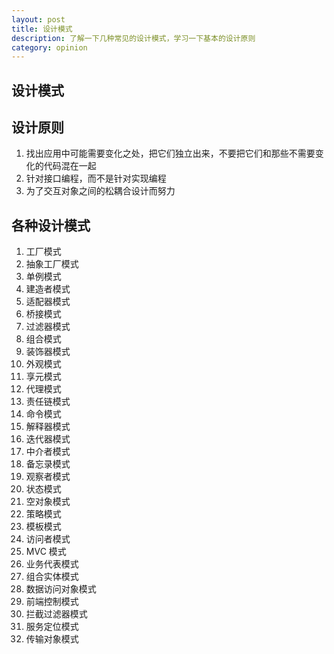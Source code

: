 ```yaml
---
layout: post
title: 设计模式
description: 了解一下几种常见的设计模式，学习一下基本的设计原则
category: opinion
---
```



## 设计模式

## 设计原则

1. 找出应用中可能需要变化之处，把它们独立出来，不要把它们和那些不需要变化的代码混在一起
2. 针对接口编程，而不是针对实现编程
3. 为了交互对象之间的松耦合设计而努力

## 各种设计模式

1. 工厂模式
2. 抽象工厂模式
3. 单例模式
4. 建造者模式
5. 适配器模式
6. 桥接模式
7. 过滤器模式
8. 组合模式
9. 装饰器模式
10. 外观模式
11. 享元模式
12. 代理模式
13. 责任链模式
14. 命令模式
15. 解释器模式
16. 迭代器模式
17. 中介者模式
18. 备忘录模式
19. 观察者模式
20. 状态模式
21. 空对象模式
22. 策略模式
23. 模板模式
24. 访问者模式
25. MVC 模式
26. 业务代表模式
27. 组合实体模式
28. 数据访问对象模式
29. 前端控制模式
30. 拦截过滤器模式
31. 服务定位模式
32. 传输对象模式
